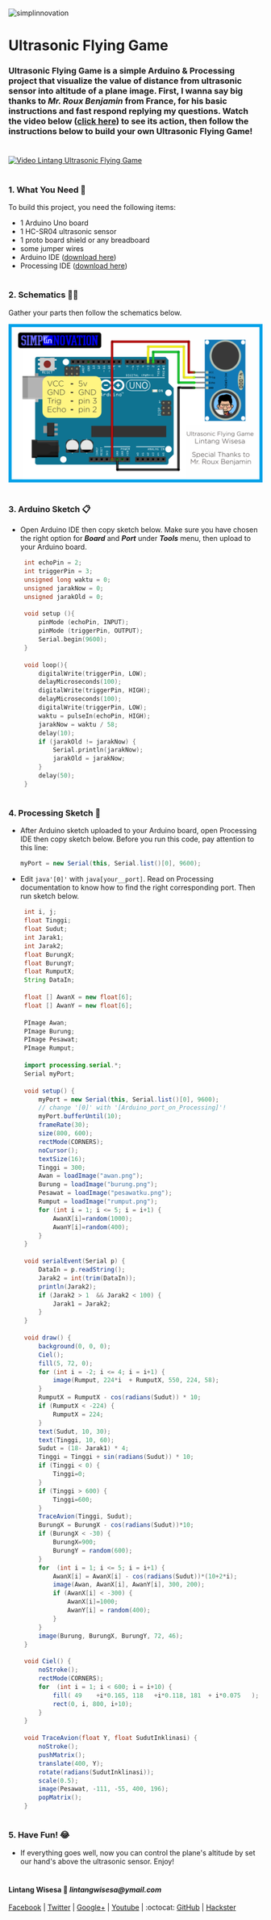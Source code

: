 #

![simplinnovation](https://4.bp.blogspot.com/-f7YxPyqHAzY/WJ6VnkvE0SI/AAAAAAAADTQ/0tDQPTrVrtMAFT-q-1-3ktUQT5Il9FGdQCLcB/s350/simpLINnovation1a.png)

# Ultrasonic Flying Game

### Ultrasonic Flying Game is a simple Arduino & Processing project that visualize the value of distance from ultrasonic sensor into altitude of a plane image. First, I wanna say big thanks to _**Mr. Roux Benjamin**_ from France, for his basic instructions and fast respond replying my questions. Watch the video below ([click here](https://www.youtube.com/watch?v=O1SEshue9pY)) to see its action, then follow the instructions below to build your own Ultrasonic Flying Game!

#

[![Video Lintang Ultrasonic Flying Game](https://img.youtube.com/vi/O1SEshue9pY/0.jpg)](https://www.youtube.com/watch?v=O1SEshue9pY)

#

### **1. What You Need** :gift:
To build this project, you need the following items:
- 1 Arduino Uno board
- 1 HC-SR04 ultrasonic sensor
- 1 proto board shield or any breadboard
- some jumper wires
- Arduino IDE ([download here](https://www.arduino.cc/en/Main/Software))
- Processing IDE ([download here](https://processing.org/download/))

#

### **2. Schematics** :wrench::hammer:

Gather your parts then follow the schematics below.

![Arduino UFG schematics](https://raw.githubusercontent.com/LintangWisesa/Ultrasonic_Flying_Game/master/UFG_Schematics.png)

#

### **3. Arduino Sketch** :clipboard:

- Open Arduino IDE then copy sketch below. Make sure you have chosen the right option for **_Board_** and **_Port_** under **_Tools_** menu, then upload to your Arduino board.

   ```c++
    int echoPin = 2;
    int triggerPin = 3;
    unsigned long waktu = 0;
    unsigned jarakNow = 0;
    unsigned jarakOld = 0;

    void setup (){
        pinMode (echoPin, INPUT);
        pinMode (triggerPin, OUTPUT);
        Serial.begin(9600);  
    }

    void loop(){
        digitalWrite(triggerPin, LOW);
        delayMicroseconds(100);
        digitalWrite(triggerPin, HIGH);
        delayMicroseconds(100);
        digitalWrite(triggerPin, LOW);
        waktu = pulseIn(echoPin, HIGH);
        jarakNow = waktu / 58;
        delay(10);
        if (jarakOld != jarakNow) {
            Serial.println(jarakNow); 
            jarakOld = jarakNow;
        }
        delay(50); 
    } 
   ```

#

### **4. Processing Sketch** :memo:

- After Arduino sketch uploaded to your Arduino board, open Processing IDE then copy sketch below. Before you run this code, pay attention to this line:

   ```java
   myPort = new Serial(this, Serial.list()[0], 9600);
   ```

- Edit ```java'[0]'``` with ```java[your__port]```. Read on Processing documentation to know how to find the right corresponding port. Then run sketch below.

   ```java
    int i, j; 
    float Tinggi;
    float Sudut;
    int Jarak1;
    int Jarak2;
    float BurungX;
    float BurungY;
    float RumputX;
    String DataIn;

    float [] AwanX = new float[6];
    float [] AwanY = new float[6];

    PImage Awan;
    PImage Burung;
    PImage Pesawat;
    PImage Rumput;

    import processing.serial.*; 
    Serial myPort;    

    void setup() {
        myPort = new Serial(this, Serial.list()[0], 9600);
        // change '[0]' with '[Arduino_port_on_Processing]'! 
        myPort.bufferUntil(10);
        frameRate(30); 
        size(800, 600);
        rectMode(CORNERS); 
        noCursor();
        textSize(16);
        Tinggi = 300;
        Awan = loadImage("awan.png");
        Burung = loadImage("burung.png");
        Pesawat = loadImage("pesawatku.png");
        Rumput = loadImage("rumput.png");
        for (int i = 1; i <= 5; i = i+1) {
            AwanX[i]=random(1000);
            AwanY[i]=random(400);
        }
    }

    void serialEvent(Serial p) { 
        DataIn = p.readString(); 
        Jarak2 = int(trim(DataIn));
        println(Jarak2);
        if (Jarak2 > 1  && Jarak2 < 100) {
            Jarak1 = Jarak2;
        }
    }

    void draw() {
        background(0, 0, 0);
        Ciel();
        fill(5, 72, 0);
        for (int i = -2; i <= 4; i = i+1) {
            image(Rumput, 224*i  + RumputX, 550, 224, 58);
        }
        RumputX = RumputX - cos(radians(Sudut)) * 10;
        if (RumputX < -224) {
            RumputX = 224;
        }
        text(Sudut, 10, 30);
        text(Tinggi, 10, 60); 
        Sudut = (18- Jarak1) * 4;
        Tinggi = Tinggi + sin(radians(Sudut)) * 10;
        if (Tinggi < 0) {
            Tinggi=0;
        }
        if (Tinggi > 600) {
            Tinggi=600;
        }
        TraceAvion(Tinggi, Sudut);
        BurungX = BurungX - cos(radians(Sudut))*10;
        if (BurungX < -30) {
            BurungX=900;
            BurungY = random(600);
        }
        for  (int i = 1; i <= 5; i = i+1) {
            AwanX[i] = AwanX[i] - cos(radians(Sudut))*(10+2*i);
            image(Awan, AwanX[i], AwanY[i], 300, 200);
            if (AwanX[i] < -300) {
                AwanX[i]=1000;
                AwanY[i] = random(400);
            }
        }
        image(Burung, BurungX, BurungY, 72, 46);
    }

    void Ciel() {
        noStroke();
        rectMode(CORNERS);
        for  (int i = 1; i < 600; i = i+10) {
            fill( 49    +i*0.165, 118   +i*0.118, 181  + i*0.075   );
            rect(0, i, 800, i+10);
        }
    }

    void TraceAvion(float Y, float SudutInklinasi) {
        noStroke();
        pushMatrix();
        translate(400, Y);
        rotate(radians(SudutInklinasi));
        scale(0.5);
        image(Pesawat, -111, -55, 400, 196);
        popMatrix();
    }
   ```

#

### **5. Have Fun!** :joy:
- If everything goes well, now you can control the plane's altitude by set our hand's above the ultrasonic sensor. Enjoy!

#

#### Lintang Wisesa :love_letter: _lintangwisesa@ymail.com_

[Facebook](https://www.facebook.com/lintangbagus) | 
[Twitter](https://twitter.com/Lintang_Wisesa) |
[Google+](https://plus.google.com/u/0/+LintangWisesa1) |
[Youtube](https://www.youtube.com/user/lintangbagus) | 
:octocat: [GitHub](https://github.com/LintangWisesa) |
[Hackster](https://www.hackster.io/lintangwisesa)

